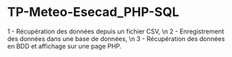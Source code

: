 # TP-Meteo-Esecad_PHP-SQL

1 - Récupération des données depuis un fichier CSV, \n
2 - Enregistrement des données dans une base de données, \n
3 - Récupération des données en BDD et affichage sur une page PHP.
